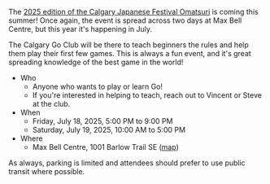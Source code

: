<!--
.. title: Omatsuri 2025 - July 18 + 19
.. slug: omatsuri-2025-july-18-+-19
.. date: 2025-03-17 16:53:09 UTC-06:00
.. tags: 
.. category: 
.. link: 
.. description: 
.. type: text
-->

The [2025 edition of the Calgary Japanese Festival Omatsuri](https://calgaryjca.com/events/omatsuri-calgary-japanese-festival-2025/) is coming this summer!  Once again, the event is spread 
across two days at Max Bell Centre, but this year it's happening in July.

The Calgary Go Club will be there to teach beginners the rules and help them play their first few games.  This is 
always a fun event, and it's great spreading knowledge of the best game in the world!

* Who
    * Anyone who wants to play or learn Go!
    * If you're interested in helping to teach, reach out to Vincent or Steve at the club.
* When
    * Friday, July 18, 2025, 5:00 PM to 9:00 PM
    * Saturday, July 19, 2025, 10:00 AM to 5:00 PM
* Where
    * Max Bell Centre, 1001 Barlow Trail SE ([map](https://goo.gl/maps/K9BBTcDd7w42))

As always, parking is limited and attendees should prefer to use public transit where possible.
